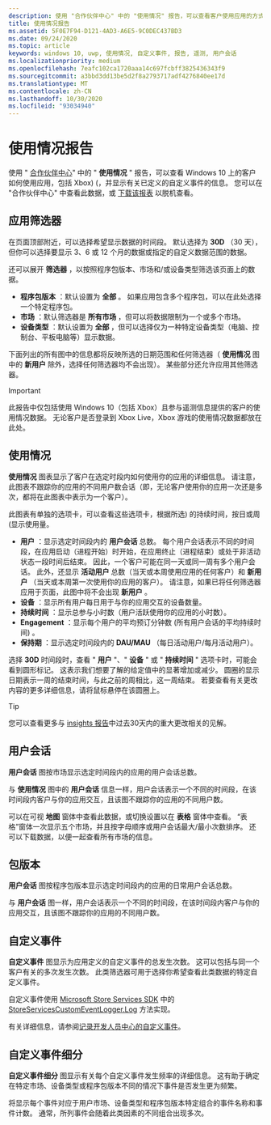 ```yaml
---
description: 使用 "合作伙伴中心" 中的 "使用情况" 报告，可以查看客户使用应用的方式。
title: 使用情况报告
ms.assetid: 5F0E7F94-D121-4AD3-A6E5-9C0DEC437BD3
ms.date: 09/24/2020
ms.topic: article
keywords: windows 10, uwp, 使用情况, 自定义事件, 报告, 遥测, 用户会话
ms.localizationpriority: medium
ms.openlocfilehash: 7eafc102ca1720aaa14c697fcbff3825436343f9
ms.sourcegitcommit: a3bbd3dd13be5d2f8a2793717adf4276840ee17d
ms.translationtype: MT
ms.contentlocale: zh-CN
ms.lasthandoff: 10/30/2020
ms.locfileid: "93034940"
---
```

# <a name="usage-report"></a>使用情况报告


使用 " [合作伙伴中心](https://partner.microsoft.com/dashboard)" 中的 " **使用情况** " 报告，可以查看 Windows 10 上的客户如何使用应用，包括 Xbox)  (，并显示有关已定义的自定义事件的信息。 您可以在 "合作伙伴中心" 中查看此数据，或 [下载该报表](download-analytic-reports.md) 以脱机查看。


## <a name="apply-filters"></a>应用筛选器

在页面顶部附近，可以选择希望显示数据的时间段。 默认选择为 **30D** （30 天），但你可以选择要显示 3、6 或 12 个月的数据或指定的自定义数据范围的数据。

还可以展开 **筛选器** ，以按照程序包版本、市场和/或设备类型筛选该页面上的数据。

-   **程序包版本** ：默认设置为 **全部** 。 如果应用包含多个程序包，可以在此处选择一个特定程序包。
-   **市场** ：默认筛选器是 **所有市场** ，但可以将数据限制为一个或多个市场。
-   **设备类型** ：默认设置为 **全部** ，但可以选择仅为一种特定设备类型（电脑、控制台、平板电脑等）显示数据。

下面列出的所有图中的信息都将反映所选的日期范围和任何筛选器（ **使用情况** 图中的 **新用户** 除外，选择任何筛选器均不会出现）。 某些部分还允许应用其他筛选器。

> [!IMPORTANT]
> 此报告中仅包括使用 Windows 10（包括 Xbox）且参与遥测信息提供的客户的使用情况数据。 无论客户是否登录到 Xbox Live，Xbox 游戏的使用情况数据都放在此处。 


## <a name="usage"></a>使用情况

**使用情况** 图表显示了客户在选定时段内如何使用你的应用的详细信息。 请注意，此图表不跟踪你的应用的不同用户数会话（即，无论客户使用你的应用一次还是多次，都将在此图表中表示为一个客户）。

此图表有单独的选项卡，可以查看这些选项卡，根据所选) 的持续时间，按日或周 (显示使用量。

- **用户** ：显示选定时间段内的 **用户会话** 总数。 每个用户会话表示不同的时间段，在应用启动（进程开始）时开始，在应用终止（进程结束）或处于非活动状态一段时间后结束。 因此，一个客户可能在同一天或同一周有多个用户会话。 此外，还显示 **活动用户** 总数（当天或本周使用应用的任何客户）和 **新用户** （当天或本周第一次使用你的应用的客户）。 请注意，如果已将任何筛选器应用于页面，此图中将不会出现 **新用户** 。
- **设备** ：显示所有用户每日用于与你的应用交互的设备数量。
- **持续时间** ：显示总参与小时数（用户活跃使用你的应用的小时数）。
- **Engagement** ：显示每个用户的平均预订分钟数 (所有用户会话的平均持续时间) 。 
- **保持期** ：显示选定时间段内的 **DAU/MAU** （每日活动用户/每月活动用户）。

选择 **30D** 时间段时，查看 " **用户** "、" **设备** " 或 " **持续时间** " 选项卡时，可能会看到圆形标记。 这表示我们想要了解的给定值中的显著增加或减少。 圆圈的显示日期表示一周的结束时间，与此之前的周相比，这一周结束。 若要查看有关更改内容的更多详细信息，请将鼠标悬停在该圆圈上。  

> [!TIP]
> 您可以查看更多与 [insights 报告](insights-report.md)中过去30天内的重大更改相关的见解。


## <a name="user-sessions"></a>用户会话

**用户会话** 图按市场显示选定时间段内的应用的用户会话总数。

与 **使用情况** 图中的 **用户会话** 信息一样，用户会话表示一个不同的时间段，在该时间段内客户与你的应用交互，且该图不跟踪你的应用的不同用户数。

可以在可视 **地图** 窗体中查看此数据，或切换设置以在 **表格** 窗体中查看。 “表格”窗体一次显示五个市场，并且按字母顺序或用户会话最大/最小次数排序。 还可以下载数据，以便一起查看所有市场的信息。


## <a name="package-version"></a>包版本

**用户会话** 图按程序包版本显示选定时间段内的应用的日常用户会话总数。

与 **用户会话** 图一样，用户会话表示一个不同的时间段，在该时间段内客户与你的应用交互，且该图不跟踪你的应用的不同用户数。


## <a name="custom-events"></a>自定义事件

**自定义事件** 图显示为应用定义的自定义事件的总发生次数。 这可以包括与同一个客户有关的多次发生次数。 此类筛选器可用于选择你希望查看此类数据的特定自定义事件。

自定义事件使用 [Microsoft Store Services SDK](../monetize/microsoft-store-services-sdk.md) 中的 [StoreServicesCustomEventLogger.Log](/uwp/api/microsoft.services.store.engagement.storeservicescustomeventlogger.log) 方法实现。

有关详细信息，请参阅[记录开发人员中心的自定义事件](../monetize/log-custom-events-for-dev-center.md)。


## <a name="custom-events-breakdown"></a>自定义事件细分

**自定义事件细分** 图显示有关每个自定义事件发生频率的详细信息。 这有助于确定在特定市场、设备类型或程序包版本不同的情况下事件是否发生更为频繁。

将显示每个事件对应于用户市场、设备类型和程序包版本特定组合的事件名称和事件计数。 通常，所列事件会随着此类因素的不同组合出现多次。 




 
